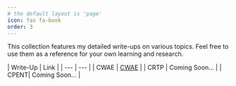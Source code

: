 ```yaml
---
# the default layout is 'page'
icon: fas fa-book
order: 3
---
```


This collection features my detailed write-ups on various topics. Feel free to use them as a reference for your own learning and research.

| Write-Up | Link |
    | --- | --- |
    | CWAE | [CWAE](https://beardenx.github.io/categories/cwae/) |
    | CRTP | Coming Soon... | 
    | CPENT| Coming Soon... |
